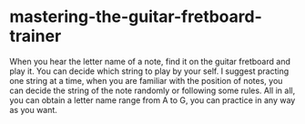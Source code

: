 # mastering-the-guitar-fretboard-trainer
When you hear the letter name of a note, find it on the guitar fretboard and play it. You can decide which string to play by your self. I suggest practing one string at a time, when you are familiar with the position of notes, you can decide the string of the note randomly or following some rules. All in all, you can obtain a letter name range from A to G, you can practice in any way as you want.

